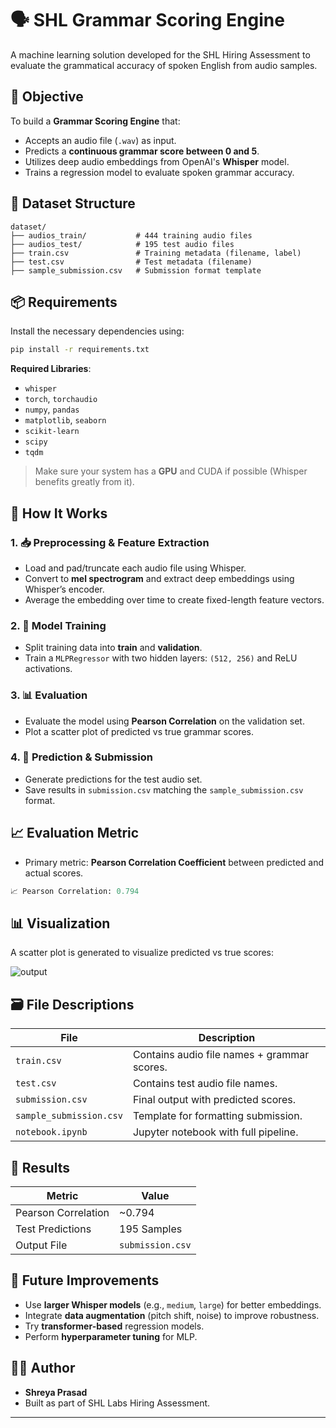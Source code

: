 # 🗣️ SHL Grammar Scoring Engine

A machine learning solution developed for the SHL Hiring Assessment to evaluate the grammatical accuracy of spoken English from audio samples.

## 📌 Objective

To build a **Grammar Scoring Engine** that:
- Accepts an audio file (`.wav`) as input.
- Predicts a **continuous grammar score between 0 and 5**.
- Utilizes deep audio embeddings from OpenAI's **Whisper** model.
- Trains a regression model to evaluate spoken grammar accuracy.

## 📂 Dataset Structure

```
dataset/
├── audios_train/           # 444 training audio files
├── audios_test/            # 195 test audio files
├── train.csv               # Training metadata (filename, label)
├── test.csv                # Test metadata (filename)
├── sample_submission.csv   # Submission format template
```

## 📦 Requirements

Install the necessary dependencies using:

```bash
pip install -r requirements.txt
```

**Required Libraries**:
- `whisper`
- `torch`, `torchaudio`
- `numpy`, `pandas`
- `matplotlib`, `seaborn`
- `scikit-learn`
- `scipy`
- `tqdm`

> Make sure your system has a **GPU** and CUDA if possible (Whisper benefits greatly from it).

## 🚀 How It Works

### 1. 📥 Preprocessing & Feature Extraction
- Load and pad/truncate each audio file using Whisper.
- Convert to **mel spectrogram** and extract deep embeddings using Whisper’s encoder.
- Average the embedding over time to create fixed-length feature vectors.

### 2. 🧠 Model Training
- Split training data into **train** and **validation**.
- Train a `MLPRegressor` with two hidden layers: `(512, 256)` and ReLU activations.

### 3. 📊 Evaluation
- Evaluate the model using **Pearson Correlation** on the validation set.
- Plot a scatter plot of predicted vs true grammar scores.

### 4. 🧪 Prediction & Submission
- Generate predictions for the test audio set.
- Save results in `submission.csv` matching the `sample_submission.csv` format.

## 📈 Evaluation Metric

- Primary metric: **Pearson Correlation Coefficient** between predicted and actual scores.

```python
📈 Pearson Correlation: 0.794
```

## 📊 Visualization

A scatter plot is generated to visualize predicted vs true scores:

![output](https://github.com/user-attachments/assets/9bcdd86d-7834-4ec5-871a-06e512bbac38)


## 🗃️ File Descriptions

| File                     | Description                                   |
|--------------------------|-----------------------------------------------|
| `train.csv`              | Contains audio file names + grammar scores.   |
| `test.csv`               | Contains test audio file names.               |
| `submission.csv`         | Final output with predicted scores.           |
| `sample_submission.csv`  | Template for formatting submission.           |
| `notebook.ipynb`         | Jupyter notebook with full pipeline.          |

## 📌 Results

| Metric              | Value         |
|---------------------|---------------|
| Pearson Correlation | ~0.794         |
| Test Predictions    | 195 Samples   |
| Output File         | `submission.csv` |

## 🔬 Future Improvements

- Use **larger Whisper models** (e.g., `medium`, `large`) for better embeddings.
- Integrate **data augmentation** (pitch shift, noise) to improve robustness.
- Try **transformer-based** regression models.
- Perform **hyperparameter tuning** for MLP.

## 👨‍💻 Author

- **Shreya Prasad**  
- Built as part of SHL Labs Hiring Assessment.

---
